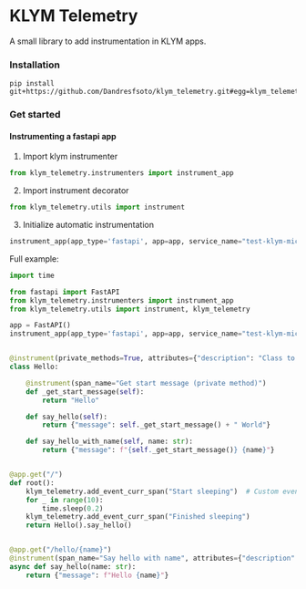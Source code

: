 # KLYM Telemetry
A small library to add instrumentation in KLYM apps.

### Installation
```
pip install git+https://github.com/Dandresfsoto/klym_telemetry.git#egg=klym_telemetry
```

### Get started
#### Instrumenting a fastapi app
1. Import klym instrumenter

```python
from klym_telemetry.instrumenters import instrument_app
```
2. Import instrument decorator

```python
from klym_telemetry.utils import instrument
```
3. Initialize automatic instrumentation

```python
instrument_app(app_type='fastapi', app=app, service_name="test-klym-microservice", endpoint="http://localhost:4317")
```
Full example:

```python
import time

from fastapi import FastAPI
from klym_telemetry.instrumenters import instrument_app
from klym_telemetry.utils import instrument, klym_telemetry

app = FastAPI()
instrument_app(app_type='fastapi', app=app, service_name="test-klym-microservice", endpoint="http://localhost:4317")


@instrument(private_methods=True, attributes={"description": "Class to say hello"})
class Hello:

    @instrument(span_name="Get start message (private method)")
    def _get_start_message(self):
        return "Hello"

    def say_hello(self):
        return {"message": self._get_start_message() + " World"}

    def say_hello_with_name(self, name: str):
        return {"message": f"{self._get_start_message()} {name}"}


@app.get("/")
def root():
    klym_telemetry.add_event_curr_span("Start sleeping")  # Custom event example
    for _ in range(10):
        time.sleep(0.2)
    klym_telemetry.add_event_curr_span("Finished sleeping")
    return Hello().say_hello()


@app.get("/hello/{name}")
@instrument(span_name="Say hello with name", attributes={"description": "Class to say hello asynchrounously"})
async def say_hello(name: str):
    return {"message": f"Hello {name}"}
```

